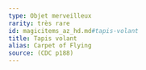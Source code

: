 ```yaml
---
type: Objet merveilleux
rarity: très rare
id: magicitems_az_hd.md#tapis-volant
title: Tapis volant
alias: Carpet of Flying
source: (CDC p188)
---
```


